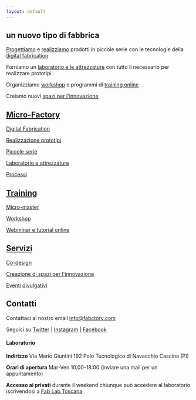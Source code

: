 ```yaml
---
layout: default
---
```


## un nuovo tipo di fabbrica

[Progettiamo](./servizi#co-design) e [realizziamo](./micro-factory#serie) prodotti in piccole serie con le tecnologie della [digital fabrication](./micro-factory#digital-fabrication)

Forniamo un [laboratorio e le attrezzature](./micro-factory#lab) con tutto il necessario per realizzare prototipi

Organizziamo [workshop](./training#workshop) e programmi di [training online](./training#webminar-e-tutorial-online)

Creiamo nuovi [spazi per l'innovazione](./servizi#innovation-space)

## [Micro-Factory](./micro-factory)

[Digital Fabrication](./micro-factory#digital-fabrication)

[Realizzazione prototipi](./micro-factory#prototipi)

[Piccole serie](./micro-factory#piccole-serie)

[Laboratorio e attrezzature](./micro-factory#lab)

[Processi](./micro-factory#processi)

## [Training](./training)

[Micro-master](./training#micro-master)

[Workshop](./training#workshop)

[Webminar e tutorial online](./training#webminar-e-tutorial-online)

## [Servizi](./servizi)

[Co-design](./servizi#co-design)

[Creazione di spazi per l'innovazione](./servizi#innovation-space)

[Eventi divulgativi](./servizi#eventi-divulgativi)

## Contatti

Contattaci al nostro email [info@fabctory.com](mailto:info@fabctory.com)

Seguici su [Twitter](http://twitter.com/fabctory) \| [Instagram](http://instagram.com/fabctory) \| [Facebook](http://facebook.com/fabctory)

#### Laboratorio

**Indirizzo**
Via Mario Giuntini 192
Polo Tecnologico di Navacchio
Cascina (PI)

**Orari di apertura** 
Mar-Ven 10.00-18:00 
(inviare una mail per un appuntamento)

**Accesso ai privati** durante il weekend chiunque può accedere al laboratorio iscrivendosi a [Fab Lab Toscana](http://wiki.fablabtoscana.it/Joining)
